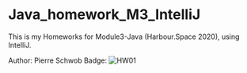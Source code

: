 # Java_homework_M3_IntelliJ
This is my Homeworks for Module3-Java (Harbour.Space 2020), using IntelliJ.

Author: Pierre Schwob
Badge: ![HW01](https://github.com/IAbeteEtMechante/Java_homework_M3_IntelliJ/workflows/HW01/badge.svg)
